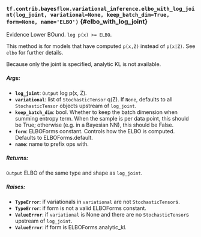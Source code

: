 ### `tf.contrib.bayesflow.variational_inference.elbo_with_log_joint(log_joint, variational=None, keep_batch_dim=True, form=None, name='ELBO')` {#elbo_with_log_joint}

Evidence Lower BOund. `log p(x) >= ELBO`.

This method is for models that have computed `p(x,Z)` instead of `p(x|Z)`.
See `elbo` for further details.

Because only the joint is specified, analytic KL is not available.

##### Args:


*  <b>`log_joint`</b>: `Output` log p(x, Z).
*  <b>`variational`</b>: list of `StochasticTensor` q(Z). If `None`, defaults to all
    `StochasticTensor` objects upstream of `log_joint`.
*  <b>`keep_batch_dim`</b>: bool. Whether to keep the batch dimension when summing
    entropy term. When the sample is per data point, this should be True;
    otherwise (e.g. in a Bayesian NN), this should be False.
*  <b>`form`</b>: ELBOForms constant. Controls how the ELBO is computed. Defaults to
    ELBOForms.default.
*  <b>`name`</b>: name to prefix ops with.

##### Returns:

  `Output` ELBO of the same type and shape as `log_joint`.

##### Raises:


*  <b>`TypeError`</b>: if variationals in `variational` are not `StochasticTensor`s.
*  <b>`TypeError`</b>: if form is not a valid ELBOForms constant.
*  <b>`ValueError`</b>: if `variational` is None and there are no `StochasticTensor`s
    upstream of `log_joint`.
*  <b>`ValueError`</b>: if form is ELBOForms.analytic_kl.

